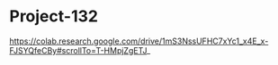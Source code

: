 # Project-132
https://colab.research.google.com/drive/1mS3NssUFHC7xYc1_x4E_x-FJSYQfeCBy#scrollTo=T-HMpjZgETJ_
